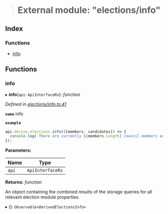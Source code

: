 > # External module: "elections/info"

## Index

### Functions

* [info](_elections_info_.md#info)

## Functions

###  info

▸ **info**(`api`: `ApiInterfaceRx`): *function*

*Defined in [elections/info.ts:41](https://github.com/polkadot-js/api/blob/8922bbf/packages/api-derive/src/elections/info.ts#L41)*

**`name`** info

**`example`** 
<BR>

```javascript
api.derive.elections.info(([members, candidates]) => {
  console.log(`There are currently ${members.length} council members and ${candidates.length} prospective council candidates.`);
});
```

**Parameters:**

Name | Type |
------ | ------ |
`api` | `ApiInterfaceRx` |

**Returns:** *function*

An object containing the combined results of the storage queries for
all relevant election module properties.

▸ (): *`Observable<DerivedElectionsInfo>`*